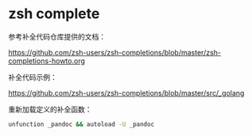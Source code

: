 # zsh complete

参考补全代码仓库提供的文档：

https://github.com/zsh-users/zsh-completions/blob/master/zsh-completions-howto.org

补全代码示例：

https://github.com/zsh-users/zsh-completions/blob/master/src/_golang

重新加载定义的补全函数：

```bash
unfunction _pandoc && autoload -U _pandoc
```
